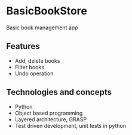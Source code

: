 # BasicBookStore
Basic book management app

## Features
- Add, delete books
- Filter books
- Undo operation

## Technologies and concepts
- Python
- Object based programming
- Layered architecture, GRASP
- Test driven development, unit tests in python
